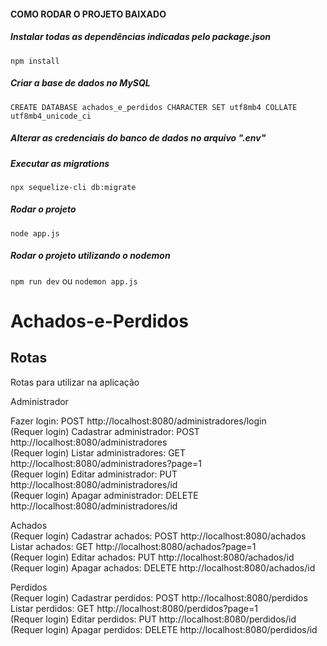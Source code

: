 #### COMO RODAR O PROJETO BAIXADO

##### Instalar todas as dependências indicadas pelo package.json

`npm install`

##### Criar a base de dados no MySQL

`CREATE DATABASE achados_e_perdidos CHARACTER SET utf8mb4 COLLATE utf8mb4_unicode_ci`

##### Alterar as credenciais do banco de dados no arquivo ".env"

##### Executar as migrations

`npx sequelize-cli db:migrate`

##### Rodar o projeto

`node app.js`

##### Rodar o projeto utilizando o nodemon

`npm run dev`
ou
`nodemon app.js`

# Achados-e-Perdidos

## Rotas

Rotas para utilizar na aplicação  

Administrador  

Fazer login: POST http://localhost:8080/administradores/login  
(Requer login) Cadastrar administrador: POST http://localhost:8080/administradores  
(Requer login) Listar administradores: GET http://localhost:8080/administradores?page=1  
(Requer login) Editar administrador: PUT http://localhost:8080/administradores/id  
(Requer login) Apagar administrador: DELETE http://localhost:8080/administradores/id  

Achados  
(Requer login) Cadastrar achados: POST http://localhost:8080/achados  
Listar achados: GET http://localhost:8080/achados?page=1  
(Requer login) Editar achados: PUT http://localhost:8080/achados/id  
(Requer login) Apagar achados: DELETE http://localhost:8080/achados/id  

Perdidos  
(Requer login) Cadastrar perdidos: POST http://localhost:8080/perdidos  
Listar perdidos: GET http://localhost:8080/perdidos?page=1  
(Requer login) Editar perdidos: PUT http://localhost:8080/perdidos/id  
(Requer login) Apagar perdidos: DELETE http://localhost:8080/perdidos/id  
